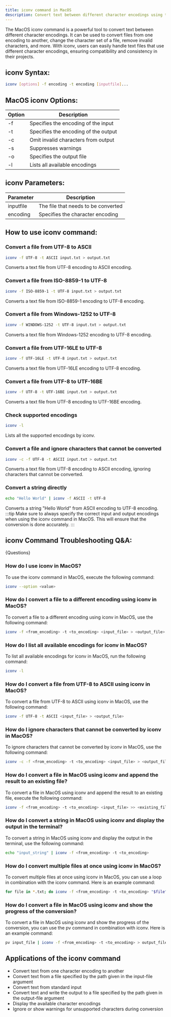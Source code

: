 ```yaml
---
title: iconv command in MacOS
description: Convert text between different character encodings using the MacOS iconv command
---
```


The MacOS iconv command is a powerful tool to convert text between different character encodings. It can be used to convert files from one encoding to another, change the character set of a file, remove invalid characters, and more. With iconv, users can easily handle text files that use different character encodings, ensuring compatibility and consistency in their projects.

## iconv Syntax:
```bash
iconv [options] -f encoding -t encoding [inputfile]...
```

## MacOS iconv Options:
| Option | Description                             |
|--------|-----------------------------------------|
| -f     | Specifies the encoding of the input     |
| -t     | Specifies the encoding of the output    |
| -c     | Omit invalid characters from output     |
| -s     | Suppresses warnings                     |
| -o     | Specifies the output file               |
| -l     | Lists all available encodings           |

## iconv Parameters:
| Parameter    | Description                                |
|--------------|--------------------------------------------|
| inputfile    | The file that needs to be converted         |
| encoding     | Specifies the character encoding            |

## How to use iconv command:
### Convert a file from UTF-8 to ASCII
```bash
iconv -f UTF-8 -t ASCII input.txt > output.txt
```
Converts a text file from UTF-8 encoding to ASCII encoding.

### Convert a file from ISO-8859-1 to UTF-8
```bash
iconv -f ISO-8859-1 -t UTF-8 input.txt > output.txt
```
Converts a text file from ISO-8859-1 encoding to UTF-8 encoding.

### Convert a file from Windows-1252 to UTF-8
```bash
iconv -f WINDOWS-1252 -t UTF-8 input.txt > output.txt
```
Converts a text file from Windows-1252 encoding to UTF-8 encoding.

### Convert a file from UTF-16LE to UTF-8
```bash
iconv -f UTF-16LE -t UTF-8 input.txt > output.txt
```
Converts a text file from UTF-16LE encoding to UTF-8 encoding.

### Convert a file from UTF-8 to UTF-16BE
```bash
iconv -f UTF-8 -t UTF-16BE input.txt > output.txt
```
Converts a text file from UTF-8 encoding to UTF-16BE encoding.

### Check supported encodings
```bash
iconv -l
```
Lists all the supported encodings by iconv.

### Convert a file and ignore characters that cannot be converted
```bash
iconv -c -f UTF-8 -t ASCII input.txt > output.txt
```
Converts a text file from UTF-8 encoding to ASCII encoding, ignoring characters that cannot be converted.

### Convert a string directly
```bash
echo "Hello World" | iconv -f ASCII -t UTF-8
```
Converts a string "Hello World" from ASCII encoding to UTF-8 encoding.
:::tip
Make sure to always specify the correct input and output encodings when using the iconv command in MacOS. This will ensure that the conversion is done accurately.
:::

## iconv Command Troubleshooting Q&A:
{Questions}

### How do I use iconv in MacOS?
To use the iconv command in MacOS, execute the following command:
```bash
iconv --option <value>
```

### How do I convert a file to a different encoding using iconv in MacOS?
To convert a file to a different encoding using iconv in MacOS, use the following command:
```bash
iconv -f <from_encoding> -t <to_encoding> <input_file> > <output_file>
```

### How do I list all available encodings for iconv in MacOS?
To list all available encodings for iconv in MacOS, run the following command:
```bash
iconv -l
```

### How do I convert a file from UTF-8 to ASCII using iconv in MacOS?
To convert a file from UTF-8 to ASCII using iconv in MacOS, use the following command:
```bash
iconv -f UTF-8 -t ASCII <input_file> > <output_file>
```

### How do I ignore characters that cannot be converted by iconv in MacOS?
To ignore characters that cannot be converted by iconv in MacOS, use the following command:
```bash
iconv -c -f <from_encoding> -t <to_encoding> <input_file> > <output_file>
```

### How do I convert a file in MacOS using iconv and append the result to an existing file?
To convert a file in MacOS using iconv and append the result to an existing file, execute the following command:
```bash
iconv -f <from_encoding> -t <to_encoding> <input_file> >> <existing_file>
```

### How do I convert a string in MacOS using iconv and display the output in the terminal?
To convert a string in MacOS using iconv and display the output in the terminal, use the following command:
```bash
echo "input_string" | iconv -f <from_encoding> -t <to_encoding>
```

### How do I convert multiple files at once using iconv in MacOS?
To convert multiple files at once using iconv in MacOS, you can use a loop in combination with the iconv command. Here is an example command:
```bash
for file in *.txt; do iconv -f <from_encoding> -t <to_encoding> "$file" > "$file.converted"; done
```

### How do I convert a file in MacOS using iconv and show the progress of the conversion?
To convert a file in MacOS using iconv and show the progress of the conversion, you can use the pv command in combination with iconv. Here is an example command:
```bash
pv input_file | iconv -f <from_encoding> -t <to_encoding> > output_file
```

## Applications of the iconv command

- Convert text from one character encoding to another
- Convert text from a file specified by the path given in the input-file argument
- Convert text from standard input
- Convert text and write the output to a file specified by the path given in the output-file argument
- Display the available character encodings
- Ignore or show warnings for unsupported characters during conversion